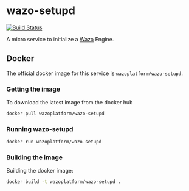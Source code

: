 # wazo-setupd

[![Build Status](https://jenkins.wazo.community/buildStatus/icon?job=wazo-setupd)](https://jenkins.wazo.community/job/wazo-setupd)

A micro service to initialize a [Wazo](http://wazo.community) Engine.


## Docker

The official docker image for this service is `wazoplatform/wazo-setupd`.


### Getting the image

To download the latest image from the docker hub

```sh
docker pull wazoplatform/wazo-setupd
```


### Running wazo-setupd

```sh
docker run wazoplatform/wazo-setupd
```

### Building the image

Building the docker image:

```sh
docker build -t wazoplatform/wazo-setupd .
```

